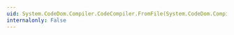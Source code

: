 ```yaml
---
uid: System.CodeDom.Compiler.CodeCompiler.FromFile(System.CodeDom.Compiler.CompilerParameters,System.String)
internalonly: False
---
```

